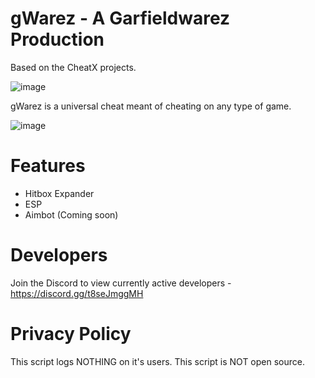 # gWarez - A Garfieldwarez Production 
Based on the CheatX projects. 

![image](https://user-images.githubusercontent.com/71535863/138564675-08361520-5199-48ca-9bbc-d612bf5b901c.png)

gWarez is a universal cheat meant of cheating on any type of game.

![image](https://user-images.githubusercontent.com/71535863/138564716-e4582082-5ba2-4453-bbe3-9d5c04cfe39d.png)

# Features
- Hitbox Expander 
- ESP 
- Aimbot (Coming soon)

# Developers 
Join the Discord to view currently active developers - https://discord.gg/t8seJmggMH

# Privacy Policy
This script logs NOTHING on it's users. This script is NOT open source. 
